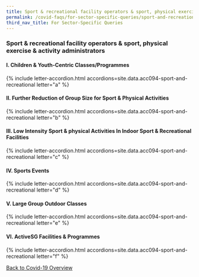 ```yaml
---
title: Sport & recreational facility operators & sport, physical exercise & activity administrators
permalink: /covid-faqs/for-sector-specific-queries/sport-and-recreational
third_nav_title: For Sector-Specific Queries
---
```


### Sport & recreational facility operators & sport, physical exercise & activity administrators

#### I. Children & Youth-Centric Classes/Programmes

{% include letter-accordion.html accordions=site.data.acc094-sport-and-recreational letter="a" %}

#### II. Further Reduction of Group Size for Sport & Physical Activities

{% include letter-accordion.html accordions=site.data.acc094-sport-and-recreational letter="b" %}

#### III. Low Intensity Sport & physical Activities In Indoor Sport & Recreational Facilities

{% include letter-accordion.html accordions=site.data.acc094-sport-and-recreational letter="c" %}

#### IV. Sports Events

{% include letter-accordion.html accordions=site.data.acc094-sport-and-recreational letter="d" %}

#### V. Large Group Outdoor Classes

{% include letter-accordion.html accordions=site.data.acc094-sport-and-recreational letter="e" %}

#### VI. ActiveSG Facilities & Programmes

{% include letter-accordion.html accordions=site.data.acc094-sport-and-recreational letter="f" %}

[Back to Covid-19 Overview](/covid/)

<script src="/jquery/fuse-code.js"></script>
<script src="/jquery/scroll-to-accordion.js"></script>
